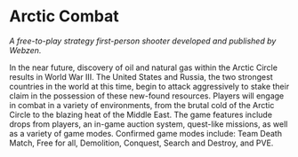# **Arctic Combat**

*A free-to-play strategy first-person shooter developed and published by Webzen.*





In the near future, discovery of oil and natural gas within the Arctic Circle results in World War III. 
The United States and Russia, the two strongest countries in the world at this time, begin to attack aggressively to stake their claim 
in the possession of these new-found resources. Players will engage in combat in a variety of environments, 
from the brutal cold of the Arctic Circle to the blazing heat of the Middle East. The game features include drops from players, 
an in-game auction system, quest-like missions, as well as a variety of game modes. Confirmed game modes include: 
Team Death Match, Free for all, Demolition, Conquest, Search and Destroy, and PVE.

